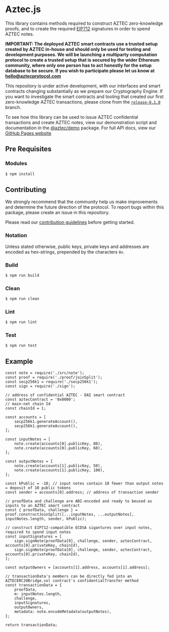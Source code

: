 # Aztec.js

This library contains methods required to construct AZTEC zero-knowledge proofs, and to create the required [EIP712](https://github.com/ethereum/EIPs/blob/master/EIPS/eip-712.md) signatures in order to spend AZTEC notes.  

**IMPORTANT: The deployed AZTEC smart contracts use a trusted setup created by AZTEC in-house and should only be used for testing and development purposes. We will be launching a multiparty computation protocol to create a trusted setup that is secured by the wider Ethereum community, where only one person has to act honestly for the setup database to be secure. If you wish to participate please let us know at hello@aztecprotocol.com**
  
This repository is under active development, with our interfaces and smart contracts changing substantially as we prepare our Cryptography Engine. If you want to investigate the smart contracts and tooling that created our first zero-knowledge AZTEC transactions, please clone from the [`release-0.1.0`](https://github.com/AztecProtocol/aztec-crypto-js/tree/release-0.1.0) branch.

To see how this library can be used to issue AZTEC confidential transactions and create AZTEC notes, view our demonstration script and documentation in the [@aztec/demo](https://github.com/AztecProtocol/aztec-monorepo/tree/master/packages/demo) package. For full API docs, view our [GitHub Pages website](https://aztecprotocol.github.io/AZTEC)

## Pre Requisites

### Modules

```bash
$ npm install
```

## Contributing

We strongly recommend that the community help us make improvements and determine the future direction of the protocol. To report bugs within this package, please create an issue in this repository.

Please read our [contribution guidelines](https://github.com/AztecProtocol/aztec-monorepo/blob/master/CONTRIBUTING.md) before getting started.

### Notation

Unless stated otherwise, public keys, private keys and addresses are encoded as hex-strings, prepended by the characters ```0x```.

### Build

```bash
$ npm run build
```

### Clean

```bash
$ npm run clean
```

### Lint

```bash
$ npm run lint
```

### Test

```bash
$ npm run test
```

## Example

```node
const note = require('./src/note');
const proof = require('./proof/joinSplit');
const secp256k1 = require('./secp256k1');
const sign = require('./sign');

// address of confidential AZTEC - DAI smart contract
const aztecContract = '0x0000';
// main-net chain Id
const chainId = 1;

const accounts = [
    secp256k1.generateAccount(),
    secp256k1.generateAccount(),
];

const inputNotes = [
    note.create(accounts[0].publicKey, 80),
    note.create(accounts[0].publicKey, 60),
];

const outputNotes = [
    note.create(accounts[1].publicKey, 50),
    note.create(accounts[1].publicKey, 100),
];

const kPublic = -10; // input notes contain 10 fewer than output notes = deposit of 10 public tokens
const sender = accounts[0].address; // address of transaction sender

// proofData and challenge are ABI-encoded and ready to beused as inputs to an AZTEC smart contract
const { proofData, challenge } = proof.constructJoinSplit([...inputNotes, ...outputNotes], inputNotes.length, sender, kPublic);

// construct EIP712-compatible ECDSA sigantures over input notes, required to spend input notes
const inputSignatures = [
    sign.signNote(proofData[0], challenge, sender, aztecContract, accounts[0].privateKey, chainId),
    sign.signNote(proofData[0], challenge, sender, aztecContract, accounts[0].privateKey, chainId),
];

const outputOwners = [accounts[1].address, accounts[1].address];

// transactionData's members can be directly fed into an AZTECERC20Bridge.sol contract's confidentialTransfer method
const transactionData = {
    proofData,
    m: inputNotes.length,
    challenge,
    inputSignatures,
    outputOwners,
    metadata: note.encodeMetadata(outputNotes),
};

return transactionData;
```
